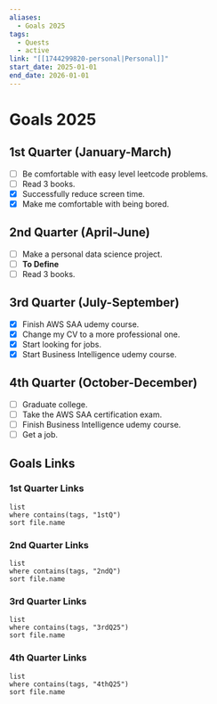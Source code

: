 ```yaml
---
aliases:
  - Goals 2025
tags:
  - Quests
  - active
link: "[[1744299820-personal|Personal]]"
start_date: 2025-01-01
end_date: 2026-01-01
---
```

# Goals 2025
## 1st Quarter (January-March)
- [ ] Be comfortable with easy level leetcode problems.
- [ ] Read 3 books.
- [x] Successfully reduce screen time.
- [x] Make me comfortable with being bored.
## 2nd Quarter (April-June)
- [ ] Make a personal data science project.
- [ ] **To Define**
- [ ] Read 3 books.
## 3rd Quarter (July-September)
- [x] Finish AWS SAA udemy course.
- [x] Change my CV to a more professional one.
- [x] Start looking for jobs.
- [x] Start Business Intelligence udemy course.
## 4th Quarter (October-December)
- [ ] Graduate college.
- [ ] Take the AWS SAA certification exam.
- [ ] Finish Business Intelligence udemy course.
- [ ] Get a job.
## Goals Links
### 1st Quarter Links
```dataview
list
where contains(tags, "1stQ")
sort file.name
```
### 2nd Quarter Links
```dataview
list
where contains(tags, "2ndQ")
sort file.name
```
### 3rd Quarter Links
```dataview
list
where contains(tags, "3rdQ25")
sort file.name
```
### 4th Quarter Links
```dataview
list
where contains(tags, "4thQ25")
sort file.name
```
